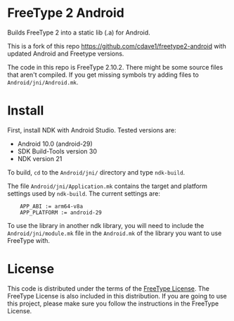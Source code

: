 # FreeType 2 Android

Builds FreeType 2 into a static lib (.a) for Android.

This is a fork of this repo https://github.com/cdave1/freetype2-android with updated Android and Freetype versions.

The code in this repo is FreeType 2.10.2. There might be some source files that aren't compiled. If you get missing symbols try adding files to `Android/jni/Android.mk`.

# Install

First, install NDK with Android Studio. Tested versions are:
- Android 10.0 (android-29)
- SDK Build-Tools version 30
- NDK version 21

To build, `cd` to the `Android/jni/` directory and type `ndk-build`.

The file `Android/jni/Application.mk` contains the target and platform settings used by `ndk-build`.  The current settings are:
```
    APP_ABI := arm64-v8a
    APP_PLATFORM := android-29
```
To use the library in another ndk library, you will need to include the `Android/jni/module.mk` file in the `Android.mk` of the library you want to use FreeType with.

# License

This code is distributed under the terms of the [FreeType License](https://git.savannah.gnu.org/cgit/freetype/freetype2.git/tree/docs/FTL.TXT).  The FreeType License is also included in this distribution. If you are going to use this project, please make sure you follow the instructions in the FreeType License.
